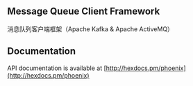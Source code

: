 ## Message Queue Client Framework

  消息队列客户端框架（Apache Kafka &amp; Apache ActiveMQ）
  
## Documentation

API documentation is available at [http://hexdocs.pm/phoenix](http://hexdocs.pm/phoenix)
